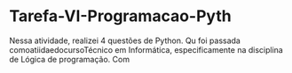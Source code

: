 # Tarefa-VI-Programacao-Pyth
Nessa atividade, realizei 4 questões de Python. Qu foi passada comoatiidaedocursoTécnico em Informática, especificamente na disciplina de Lógica de programação. Com 

